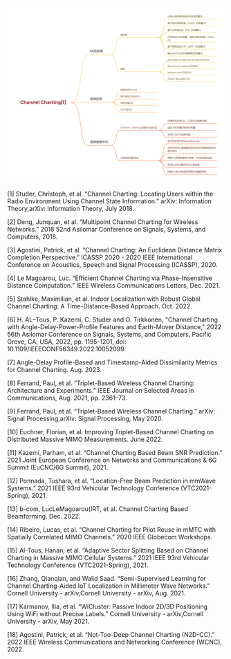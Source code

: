 ![](image/Channel_Charting.png)

[1] Studer, Christoph, et al. “Channel Charting: Locating Users within the Radio Environment Using Channel State Information.” arXiv: Information Theory,arXiv: Information Theory, July 2018.

[2] Deng, Junquan, et al. “Multipoint Channel Charting for Wireless Networks.” 2018 52nd Asilomar Conference on Signals, Systems, and Computers, 2018.

[3] Agostini, Patrick, et al. “Channel Charting: An Euclidean Distance Matrix Completion Perspective.” ICASSP 2020 - 2020 IEEE International Conference on Acoustics, Speech and Signal Processing (ICASSP), 2020.

[4] Le Magoarou, Luc. “Efficient Channel Charting via Phase-Insensitive Distance Computation.” IEEE Wireless Communications Letters, Dec. 2021.

[5] Stahlke, Maximilian, et al. Indoor Localization with Robust Global Channel Charting: A Time-Distance-Based Approach. Oct. 2022.

[6] H. AL–Tous, P. Kazemi, C. Studer and O. Tirkkonen, "Channel Charting with Angle-Delay-Power-Profile Features and Earth-Mover Distance," 2022 56th Asilomar Conference on Signals, Systems, and Computers, Pacific Grove, CA, USA, 2022, pp. 1195-1201, doi: 10.1109/IEEECONF56349.2022.10052099.

[7] Angle-Delay Profile-Based and Timestamp-Aided Dissimilarity Metrics for Channel Charting. Aug. 2023.

[8] Ferrand, Paul, et al. “Triplet-Based Wireless Channel Charting: Architecture and Experiments.” IEEE Journal on Selected Areas in Communications, Aug. 2021, pp. 2361–73.

[9] Ferrand, Paul, et al. “Triplet-Based Wireless Channel Charting.” arXiv: Signal Processing,arXiv: Signal Processing, May 2020.

[10] Euchner, Florian, et al. Improving Triplet-Based Channel Charting on Distributed Massive MIMO Measurements. June 2022.

[11] Kazemi, Parham, et al. “Channel Charting Based Beam SNR Prediction.” 2021 Joint European Conference on Networks and Communications &amp; 6G Summit (EuCNC/6G Summit), 2021.

[12] Ponnada, Tushara, et al. “Location-Free Beam Prediction in mmWave Systems.” 2021 IEEE 93rd Vehicular Technology Conference (VTC2021-Spring), 2021.

[13] b-com, LucLeMagoarou(IRT, et al. Channel Charting Based Beamforming. Dec. 2022.

[14] Ribeiro, Lucas, et al. “Channel Charting for Pilot Reuse in mMTC with Spatially Correlated MIMO Channels.” 2020 IEEE Globecom Workshops.

[15] Al-Tous, Hanan, et al. “Adaptive Sector Splitting Based on Channel Charting in Massive MIMO Cellular Systems.” 2021 IEEE 93rd Vehicular Technology Conference (VTC2021-Spring), 2021.

[16] Zhang, Qianqian, and Walid Saad. “Semi-Supervised Learning for Channel Charting-Aided IoT Localization in Millimeter Wave Networks.” Cornell University - arXiv,Cornell University - arXiv, Aug. 2021.

[17] Karmanov, Ilia, et al. “WiCluster: Passive Indoor 2D/3D Positioning Using WiFi without Precise Labels.” Cornell University - arXiv,Cornell University - arXiv, May 2021.

[18] Agostini, Patrick, et al. “Not-Too-Deep Channel Charting (N2D-CC).” 2022 IEEE Wireless Communications and Networking Conference (WCNC), 2022.